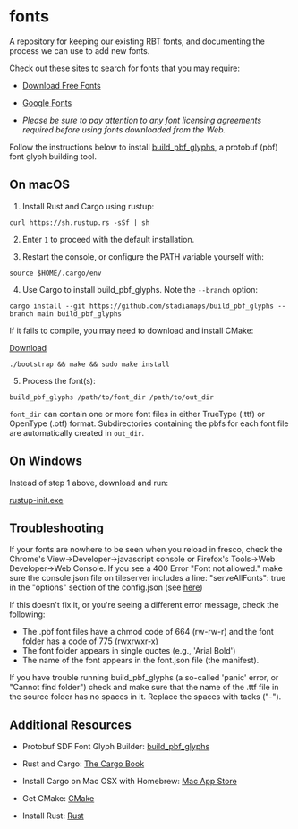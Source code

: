 # fonts

A repository for keeping our existing RBT fonts, and documenting the process we can use to add new fonts.

Check out these sites to search for fonts that you may require:

- [Download Free Fonts](https://www.download-free-fonts.com)

- [Google Fonts](https://fonts.google.com/)

- _Please be sure to pay attention to any font licensing agreements required before using fonts downloaded from the Web._

Follow the instructions below to install [build_pbf_glyphs](https://github.com/stadiamaps/build_pbf_glyphs), a protobuf (pbf) font glyph building tool.

## On macOS

1. Install Rust and Cargo using rustup:
```
curl https://sh.rustup.rs -sSf | sh
```
2. Enter `1` to proceed with the default installation.

1. Restart the console, or configure the PATH variable yourself with:
```
source $HOME/.cargo/env
```
4. Use Cargo to install build_pbf_glyphs. Note the `--branch` option:
```
cargo install --git https://github.com/stadiamaps/build_pbf_glyphs --branch main build_pbf_glyphs
```

If it fails to compile, you may need to download and install CMake:

[Download](https://cmake.org/download/)

```
./bootstrap && make && sudo make install
```

5. Process the font(s):
```
build_pbf_glyphs /path/to/font_dir /path/to/out_dir
```
`font_dir` can contain one or more font files in either TrueType (.ttf) or OpenType (.otf) format. Subdirectories containing the pbfs for each font file are automatically created in `out_dir`.

## On Windows

Instead of step 1 above, download and run:

[rustup-init.exe](https://win.rustup.rs/)

## Troubleshooting

If your fonts are nowhere to be seen when you reload in fresco, check the Chrome's View->Developer->javascript console or Firefox's Tools->Web Developer->Web Console.  If you see a 400 Error "Font not allowed." make sure the console.json file on tileserver includes a line: "serveAllFonts": true in the "options" section of the config.json (see [here](https://github.com/maptiler/tileserver-gl/issues/391))

If this doesn't fix it, or you're seeing a different error message, check the following:

- The .pbf font files have a chmod code of 664 (rw-rw-r) and the font folder has a code of 775 (rwxrwxr-x)
- The font folder appears in single quotes (e.g., 'Arial Bold')
- The name of the font appears in the font.json file (the manifest).

If you have trouble running build_pbf_glyphs (a so-called 'panic' error, or "Cannot find folder") check and make sure that the name of the .ttf file in the source folder has no spaces in it.  Replace the spaces with tacks ("-").

## Additional Resources

- Protobuf SDF Font Glyph Builder: [build_pbf_glyphs](https://github.com/stadiamaps/build_pbf_glyphs)

- Rust and Cargo: [The Cargo Book](https://doc.bccnsoft.com/docs/rust-1.36.0-docs-html/cargo/index.html)

- Install Cargo on Mac OSX with Homebrew: [Mac App Store](http://macappstore.org/cargo/)

- Get CMake: [CMake](https://cmake.org/download/)

- Install Rust: [Rust](https://www.rust-lang.org/tools/install)
